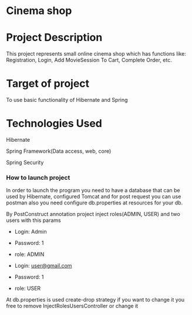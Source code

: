 # Cinema shop
# Project Description 
This project represents small online cinema shop which has functions like: 
Registration, Login, Add MovieSession To Cart, Complete Order, etc. 


# Target of project
To use basic functionality of Hibernate and Spring


# Technologies Used
Hibernate

Spring Framework(Data access, web, core)

Spring Security

### How to launch project
In order to launch the program you need to have a database that can be used by Hibernate, configured Tomcat 
and for post request you can use postman also you need configure db.properties at resources for your db.
 
By PostConstruct annotation project inject roles(ADMIN, USER) and two users with this params
- Login: Admin  
- Password: 1
- role: ADMIN


- Login: user@gmail.com  
- Password: 1
- role: USER

At db.properties is used create-drop strategy if you want to change it you free to remove InjectRolesUsersController or change it